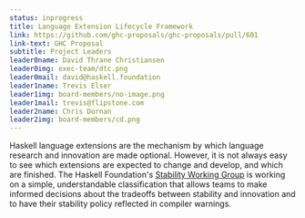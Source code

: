 ```yaml
---
status: inprogress
title: Language Extension Lifecycle Framework
link: https://github.com/ghc-proposals/ghc-proposals/pull/601
link-text: GHC Proposal
subtitle: Project Leaders
leader0name: David Thrane Christiansen
leader0img: exec-team/dtc.png
leader0mail: david@haskell.foundation
leader1name: Trevis Elser
leader1img: board-members/no-image.png
leader1mail: trevis@flipstone.com
leader2name: Chris Dornan
leader2img: board-members/cd.png
---
```


Haskell language extensions are the mechanism by which language research and innovation are made optional. However, it is not always easy to see which extensions are expected to change and develop, and which are finished. The Haskell Foundation's [Stability Working Group](https://github.com/haskellfoundation/stability) is working on a simple, understandable classification that allows teams to make informed decisions about the tradeoffs between stability and innovation and to have their stability policy reflected in compiler warnings.
